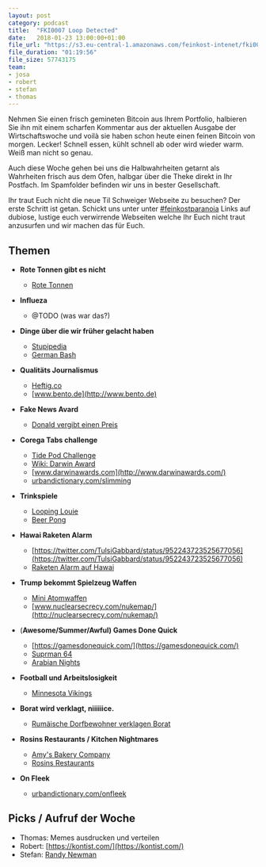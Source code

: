 ```yaml
---
layout: post
category: podcast
title:  "FKI0007 Loop Detected"
date:   2018-01-23 13:00:00+01:00
file_url: "https://s3.eu-central-1.amazonaws.com/feinkost-intenet/fki0007.mp3"
file_duration: "01:19:56"
file_size: 57743175
team:
- josa
- robert
- stefan
- thomas
---
```


Nehmen Sie einen frisch gemineten Bitcoin aus Ihrem Portfolio, halbieren Sie ihn mit einem scharfen Kommentar aus der aktuellen Ausgabe der Wirtschaftswoche und voilà sie haben schon heute einen feinen Bitcoin von morgen. Lecker! Schnell essen, kühlt schnell ab oder wird wieder warm. Weiß man nicht so genau.

Auch diese Woche gehen bei uns die Halbwahrheiten getarnt als Wahrheiten frisch aus dem Ofen, halbgar über die Theke direkt in Ihr Postfach. Im Spamfolder befinden wir uns in bester Gesellschaft.

Ihr traut Euch nicht die neue Til Schweiger Webseite zu besuchen? Der erste Schritt ist getan. Schickt uns  unter unter [#feinkostparanoia](https://twitter.com/search?q=%23feinkostparanoia) Links auf dubiose, lustige euch verwirrende Webseiten welche Ihr Euch nicht traut anzusurfen und wir machen das für Euch.

## Themen

- **Rote Tonnen gibt es nicht**
  - [Rote Tonnen](https://www.stuttgarter-nachrichten.de/inhalt.illegale-rote-tonnen-in-stuttgart-aufgestellt-die-dreiste-neue-masche-der-altkleiderbetrueger.d4a10cdf-3395-44e1-8e28-4bd8c444f199.html)

- **Influeza**
  - @TODO (was war das?)

- **Dinge über die wir früher gelacht haben**
  - [Stupipedia](https://www.stuttgarter-nachrichten.de/inhalt.illegale-rote-tonnen-in-stuttgart-aufgestellt-die-dreiste-neue-masche-der-altkleiderbetrueger.d4a10cdf-3395-44e1-8e28-4bd8c444f199.html)
  - [German Bash](http://german-bash.org/)
- **Qualitäts Journalismus**
  - [Heftig.co](http://www.heftig.co/)
  - [www.bento.de](http://www.bento.de)
- **Fake News Avard**
  - [Donald vergibt einen Preis](http://www.spiegel.de/politik/ausland/donald-trump-vergibt-fake-news-awards-a-1188476.html)
- **Corega Tabs challenge**
  - [Tide Pod Challenge](https://www.nytimes.com/2018/01/20/us/tide-pod-challenge.html)
  - [Wiki: Darwin Award](https://de.wikipedia.org/wiki/Darwin_Award)
  - [www.darwinawards.com](http://www.darwinawards.com/)
  - [urbandictionary.com/slimming](https://www.urbandictionary.com/define.php?term=slimming)
- **Trinkspiele**
  - [Looping Louie](https://www.amazon.de/Hasbro-15692100-15691000-Looping-Louie/dp/B000DIMXUE)
  - [Beer Pong](https://de.wikipedia.org/wiki/Beer_Pong)
- **Hawai Raketen Alarm**
  - [https://twitter.com/TulsiGabbard/status/952243723525677056](https://twitter.com/TulsiGabbard/status/952243723525677056)
  - [Raketen Alarm auf Hawai](http://www.spiegel.de/politik/ausland/hawaii-falscher-raketen-alarm-schreckt-menschen-auf-a-1187734.html)
- **Trump bekommt Spielzeug Waffen**
  - [Mini Atomwaffen](http://www.spiegel.de/politik/ausland/donald-trump-soll-mini-atomwaffen-bekommen-a-1188028.html)
  - [www.nuclearsecrecy.com/nukemap/](http://nuclearsecrecy.com/nukemap/)
- (**Awesome/Summer/Awful) Games Done Quick**
  - [https://gamesdonequick.com/](https://gamesdonequick.com/)
  - [Suprman 64](https://www.youtube.com/watch?v=EiAYP6P_lJo)
  - [Arabian Nights](https://www.youtube.com/watch?v=gosSNHRPWZA)
- **Football und Arbeitslosigkeit**
  - [Minnesota Vikings](https://de.wikipedia.org/wiki/Minnesota_Vikings)
- **Borat wird verklagt, niiiiiice.**
  - [Rumäische Dorfbewohner verklagen Borat](http://www.spiegel.de/kultur/kino/rumaenien-dorfbewohner-verklagen-borat-a-449835.html)
- **Rosins Restaurants / Kitchen Nightmares**
  - [Amy's Bakery Company](https://www.youtube.com/watch?v=7uPOGxUtZvk)
  - [Rosins Restaurants](https://www.kabeleins.de/tv/rosins-restaurants)

- **On Fleek**
  - [urbandictionary.com/onfleek](https://www.urbandictionary.com/define.php?term=on%20fleek)

## Picks / Aufruf der Woche

- Thomas: Memes ausdrucken und verteilen
- Robert: [https://kontist.com/](https://kontist.com/)
- Stefan: [Randy Newman](https://de.wikipedia.org/wiki/Randy_Newman)
